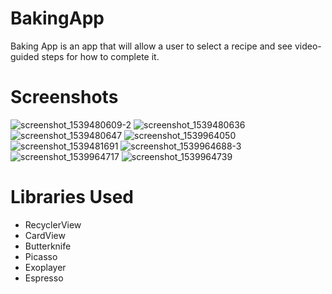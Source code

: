 # BakingApp
 Baking App is an app that will allow a user to select a recipe and see video-guided steps for how to complete it.
# Screenshots
![screenshot_1539480609-2](https://user-images.githubusercontent.com/8518978/47229440-c09e7c80-d395-11e8-83b6-e1c323b582e8.png)
![screenshot_1539480636](https://user-images.githubusercontent.com/8518978/47229463-c6945d80-d395-11e8-8a30-4a14e1eff589.png)
![screenshot_1539480647](https://user-images.githubusercontent.com/8518978/47229475-cdbb6b80-d395-11e8-9548-4ed01c4b1d2c.png)
![screenshot_1539964050](https://user-images.githubusercontent.com/8518978/47229487-d1e78900-d395-11e8-85f9-5d8a715695d5.png)
![screenshot_1539481691](https://user-images.githubusercontent.com/8518978/47229489-d3b14c80-d395-11e8-93c5-3d5a249468df.png)
![screenshot_1539964688-3](https://user-images.githubusercontent.com/8518978/47230502-5cc98300-d398-11e8-8aaf-a8daae5f1d21.png)
![screenshot_1539964717](https://user-images.githubusercontent.com/8518978/47230304-e75db280-d397-11e8-84e5-6dcbdcf48ff4.png)
![screenshot_1539964739](https://user-images.githubusercontent.com/8518978/47230320-f17fb100-d397-11e8-83e2-efc31c05c13c.png)
# Libraries Used
- RecyclerView
- CardView
- Butterknife
- Picasso
- Exoplayer
- Espresso

